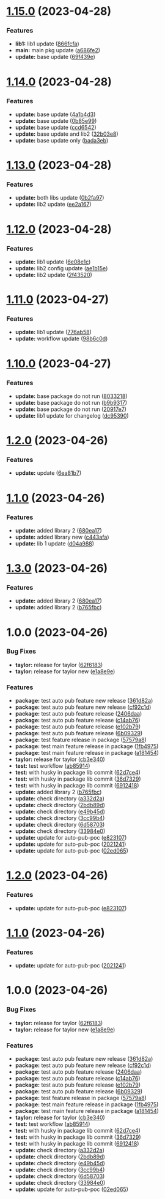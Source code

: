 # [1.15.0](https://github.com/habibadeku-cpi/mono-auto-pub-ver-poc/compare/libv1_1.14.0...libv1_1.15.0) (2023-04-28)


### Features

* **lib1:** lib1 update ([866fcfa](https://github.com/habibadeku-cpi/mono-auto-pub-ver-poc/commit/866fcfa2f2bff74e043b35e557fff02dc3feb3bf))
* **main:** main pkg update ([a686fe2](https://github.com/habibadeku-cpi/mono-auto-pub-ver-poc/commit/a686fe27b290d941645a4dff299ace9749d21fab))
* **update:** base update ([69f439e](https://github.com/habibadeku-cpi/mono-auto-pub-ver-poc/commit/69f439eba61cf634d50d1487c92091879e22148f))

# [1.14.0](https://github.com/habibadeku-cpi/mono-auto-pub-ver-poc/compare/libv1_1.13.0...libv1_1.14.0) (2023-04-28)


### Features

* **update:** base update ([4a1b4d3](https://github.com/habibadeku-cpi/mono-auto-pub-ver-poc/commit/4a1b4d3a93bd2e69eb53afe3bf1df49368598c06))
* **update:** base update ([0b85e99](https://github.com/habibadeku-cpi/mono-auto-pub-ver-poc/commit/0b85e99306fd7f4fc8fb9a40974d849bea4d3cae))
* **update:** base update ([ccd6542](https://github.com/habibadeku-cpi/mono-auto-pub-ver-poc/commit/ccd65420215898681221a5713890f9f485488611))
* **update:** base update and lib2 ([32b03e8](https://github.com/habibadeku-cpi/mono-auto-pub-ver-poc/commit/32b03e8ed92b9ad4f2729cef1e91acae40dc20e9))
* **update:** base update only ([bada3eb](https://github.com/habibadeku-cpi/mono-auto-pub-ver-poc/commit/bada3eb071bb9019a6d9b906a4f9e20f57fcb5c6))

# [1.13.0](https://github.com/habibadeku-cpi/mono-auto-pub-ver-poc/compare/libv1_1.12.0...libv1_1.13.0) (2023-04-28)


### Features

* **update:** both libs update ([0b2fa97](https://github.com/habibadeku-cpi/mono-auto-pub-ver-poc/commit/0b2fa97b557962f8b6572cbb119986a45d314af2))
* **update:** lib2 update ([ee2a167](https://github.com/habibadeku-cpi/mono-auto-pub-ver-poc/commit/ee2a16799d297594f553786c498b6a23e0771846))

# [1.12.0](https://github.com/habibadeku-cpi/mono-auto-pub-ver-poc/compare/libv1_1.11.0...libv1_1.12.0) (2023-04-28)


### Features

* **update:** lib1 update ([6e08e1c](https://github.com/habibadeku-cpi/mono-auto-pub-ver-poc/commit/6e08e1c3790a405a0ff87153bf85526e0eb2cacf))
* **update:** lib2 config update ([ae1b15e](https://github.com/habibadeku-cpi/mono-auto-pub-ver-poc/commit/ae1b15ee7161d1cb33f5ced66bc52264011f34a0))
* **update:** lib2 update ([2f43520](https://github.com/habibadeku-cpi/mono-auto-pub-ver-poc/commit/2f43520a4cffb412786ebbb1a1d9453184e31e02))

# [1.11.0](https://github.com/habibadeku-cpi/mono-auto-pub-ver-poc/compare/libv1_1.10.0...libv1_1.11.0) (2023-04-27)


### Features

* **update:** lib1 update ([776ab58](https://github.com/habibadeku-cpi/mono-auto-pub-ver-poc/commit/776ab582feb7e1815b97a742ea90d71a6780128b))
* **update:** workflow update ([98b6c0d](https://github.com/habibadeku-cpi/mono-auto-pub-ver-poc/commit/98b6c0d3d5a86b542cee00281b4e42234db599f9))

# [1.10.0](https://github.com/habibadeku-cpi/mono-auto-pub-ver-poc/compare/libv1_1.9.1...libv1_1.10.0) (2023-04-27)


### Features

* **update:** base package do not run ([8033218](https://github.com/habibadeku-cpi/mono-auto-pub-ver-poc/commit/803321889d316df6ce2cd44e0a5ce460b5229dde))
* **update:** base package do not run ([b9b9317](https://github.com/habibadeku-cpi/mono-auto-pub-ver-poc/commit/b9b9317197f7852acd0e1721cfb531450de9fcde))
* **update:** base package do not run ([20917e7](https://github.com/habibadeku-cpi/mono-auto-pub-ver-poc/commit/20917e7b3523868a4ab617da02b14c3278d4dc74))
* **update:** lib1 update for changelog ([dc95390](https://github.com/habibadeku-cpi/mono-auto-pub-ver-poc/commit/dc953900d4aa97834d08023afd4e1e7b1e67e9ee))

# [1.2.0](https://github.com/habibadeku-cpi/mono-auto-pub-ver-poc/compare/libv1_1.1.0...libv1_1.2.0) (2023-04-26)


### Features

* **update:** update ([6ea81b7](https://github.com/habibadeku-cpi/mono-auto-pub-ver-poc/commit/6ea81b7cafaf1c34f92ab622a42ccd2f7fe6c0f5))

# [1.1.0](https://github.com/habibadeku-cpi/mono-auto-pub-ver-poc/compare/libv1_1.0.0...libv1_1.1.0) (2023-04-26)


### Features

* **update:** added library 2 ([680ea17](https://github.com/habibadeku-cpi/mono-auto-pub-ver-poc/commit/680ea17fdee7c451a4f9d4902ce01bb01371bd23))
* **update:** added library new ([c443afa](https://github.com/habibadeku-cpi/mono-auto-pub-ver-poc/commit/c443afa69f72d83865b3af89a621b5105d4b367b))
* **update:** lib 1 update ([d04a988](https://github.com/habibadeku-cpi/mono-auto-pub-ver-poc/commit/d04a988919a762992ec698bc92c4511a30459379))

# [1.3.0](https://github.com/habibadeku-cpi/mono-auto-pub-ver-poc/compare/v1.2.0...v1.3.0) (2023-04-26)


### Features

* **update:** added library 2 ([680ea17](https://github.com/habibadeku-cpi/mono-auto-pub-ver-poc/commit/680ea17fdee7c451a4f9d4902ce01bb01371bd23))
* **update:** added library 2 ([b765fbc](https://github.com/habibadeku-cpi/mono-auto-pub-ver-poc/commit/b765fbcd846aad14519ed6457b25a3a01acbf2ac))

# 1.0.0 (2023-04-26)


### Bug Fixes

* **taylor:** release for taylor ([62f6183](https://github.com/habibadeku-cpi/mono-auto-pub-ver-poc/commit/62f61834a663dce2db944399d5e40bbebe14a796))
* **taylor:** release for taylor new ([e1a8e9e](https://github.com/habibadeku-cpi/mono-auto-pub-ver-poc/commit/e1a8e9e6b2c0f6cccae9c629ccb41f1d55c14328))


### Features

* **package:** test auto pub feature new release ([361d82a](https://github.com/habibadeku-cpi/mono-auto-pub-ver-poc/commit/361d82a81b63d252b2310e5b031e03450c5318fb))
* **package:** test auto pub feature new release ([cf92c1d](https://github.com/habibadeku-cpi/mono-auto-pub-ver-poc/commit/cf92c1d5e40d6c07666862d26c30a9ade1e56d48))
* **package:** test auto pub feature release ([2406daa](https://github.com/habibadeku-cpi/mono-auto-pub-ver-poc/commit/2406daa4586b7de26b88ce872d4b4dc9a56588e6))
* **package:** test auto pub feature release ([c14ab76](https://github.com/habibadeku-cpi/mono-auto-pub-ver-poc/commit/c14ab76e8e17780cfc23c1297b2fe1d426859dac))
* **package:** test auto pub feature release ([e102b79](https://github.com/habibadeku-cpi/mono-auto-pub-ver-poc/commit/e102b7952a0d932502b9f7893b5baf01b1b10e90))
* **package:** test auto pub feature release ([6b09329](https://github.com/habibadeku-cpi/mono-auto-pub-ver-poc/commit/6b09329d25834ad9d45303ff8b67083212e63ce6))
* **package:** test feature release in package ([57579a8](https://github.com/habibadeku-cpi/mono-auto-pub-ver-poc/commit/57579a85ecd5739b6c1f4d92666a8d61b4226cee))
* **package:** test main feature release in package ([1fb4975](https://github.com/habibadeku-cpi/mono-auto-pub-ver-poc/commit/1fb49757960a1b779d38e993b36690a2f78cf80f))
* **package:** test main feature release in package ([a181454](https://github.com/habibadeku-cpi/mono-auto-pub-ver-poc/commit/a18145489826274e7ad96bdf626f842529531d53))
* **taylor:** release for taylor ([cb3e340](https://github.com/habibadeku-cpi/mono-auto-pub-ver-poc/commit/cb3e3404553f337813d2f0efde62e730ef957bad))
* **test:** test workflow ([ab85914](https://github.com/habibadeku-cpi/mono-auto-pub-ver-poc/commit/ab859142d38056a8ab8e263b0f3bc846fd9cc01d))
* **test:** with husky in package lib commit ([62d7ce4](https://github.com/habibadeku-cpi/mono-auto-pub-ver-poc/commit/62d7ce433d06a518a347c3c08aa5b958dad8ba6f))
* **test:** with husky in package lib commit ([36d7329](https://github.com/habibadeku-cpi/mono-auto-pub-ver-poc/commit/36d7329d0fc3eeca58dfd85f874c1ef14e821289))
* **test:** with husky in package lib commit ([6912418](https://github.com/habibadeku-cpi/mono-auto-pub-ver-poc/commit/691241833050f0f1c6d36322ac97bfdc593142f3))
* **update:** added library 2 ([b765fbc](https://github.com/habibadeku-cpi/mono-auto-pub-ver-poc/commit/b765fbcd846aad14519ed6457b25a3a01acbf2ac))
* **update:** check directory ([a332d2a](https://github.com/habibadeku-cpi/mono-auto-pub-ver-poc/commit/a332d2a773753a20e986aa54b545f07fb79eaf84))
* **update:** check directory ([2bdb89d](https://github.com/habibadeku-cpi/mono-auto-pub-ver-poc/commit/2bdb89d9654861911f4f47007d396873d78e6560))
* **update:** check directory ([e49b45d](https://github.com/habibadeku-cpi/mono-auto-pub-ver-poc/commit/e49b45df7cc134b1fb3e5db56a25c0af6558eea4))
* **update:** check directory ([3cc99b4](https://github.com/habibadeku-cpi/mono-auto-pub-ver-poc/commit/3cc99b45ed73b3c94cf791a55ad74113f8f9951c))
* **update:** check directory ([6d58703](https://github.com/habibadeku-cpi/mono-auto-pub-ver-poc/commit/6d587034eb48258c9a22390801a68cc1f13905af))
* **update:** check directory ([33984e0](https://github.com/habibadeku-cpi/mono-auto-pub-ver-poc/commit/33984e0917c68a709ac91bde7c17c201992ff832))
* **update:** update for auto-pub-poc ([e823107](https://github.com/habibadeku-cpi/mono-auto-pub-ver-poc/commit/e8231075fc91f2eac9bafc852e295e7e99ed8972))
* **update:** update for auto-pub-poc ([2021241](https://github.com/habibadeku-cpi/mono-auto-pub-ver-poc/commit/20212413d83b1b44afa7b2a60e5c30140a6be1ed))
* **update:** update for auto-pub-poc ([02ed065](https://github.com/habibadeku-cpi/mono-auto-pub-ver-poc/commit/02ed0651e88934afa4c48b960eefaa831c69eefe))

# [1.2.0](https://github.com/habibadeku-cpi/mono-auto-pub-ver-poc/compare/v1.1.0...v1.2.0) (2023-04-26)


### Features

* **update:** update for auto-pub-poc ([e823107](https://github.com/habibadeku-cpi/mono-auto-pub-ver-poc/commit/e8231075fc91f2eac9bafc852e295e7e99ed8972))

# [1.1.0](https://github.com/habibadeku-cpi/mono-auto-pub-ver-poc/compare/v1.0.0...v1.1.0) (2023-04-26)


### Features

* **update:** update for auto-pub-poc ([2021241](https://github.com/habibadeku-cpi/mono-auto-pub-ver-poc/commit/20212413d83b1b44afa7b2a60e5c30140a6be1ed))

# 1.0.0 (2023-04-26)


### Bug Fixes

* **taylor:** release for taylor ([62f6183](https://github.com/habibadeku-cpi/mono-auto-pub-ver-poc/commit/62f61834a663dce2db944399d5e40bbebe14a796))
* **taylor:** release for taylor new ([e1a8e9e](https://github.com/habibadeku-cpi/mono-auto-pub-ver-poc/commit/e1a8e9e6b2c0f6cccae9c629ccb41f1d55c14328))


### Features

* **package:** test auto pub feature new release ([361d82a](https://github.com/habibadeku-cpi/mono-auto-pub-ver-poc/commit/361d82a81b63d252b2310e5b031e03450c5318fb))
* **package:** test auto pub feature new release ([cf92c1d](https://github.com/habibadeku-cpi/mono-auto-pub-ver-poc/commit/cf92c1d5e40d6c07666862d26c30a9ade1e56d48))
* **package:** test auto pub feature release ([2406daa](https://github.com/habibadeku-cpi/mono-auto-pub-ver-poc/commit/2406daa4586b7de26b88ce872d4b4dc9a56588e6))
* **package:** test auto pub feature release ([c14ab76](https://github.com/habibadeku-cpi/mono-auto-pub-ver-poc/commit/c14ab76e8e17780cfc23c1297b2fe1d426859dac))
* **package:** test auto pub feature release ([e102b79](https://github.com/habibadeku-cpi/mono-auto-pub-ver-poc/commit/e102b7952a0d932502b9f7893b5baf01b1b10e90))
* **package:** test auto pub feature release ([6b09329](https://github.com/habibadeku-cpi/mono-auto-pub-ver-poc/commit/6b09329d25834ad9d45303ff8b67083212e63ce6))
* **package:** test feature release in package ([57579a8](https://github.com/habibadeku-cpi/mono-auto-pub-ver-poc/commit/57579a85ecd5739b6c1f4d92666a8d61b4226cee))
* **package:** test main feature release in package ([1fb4975](https://github.com/habibadeku-cpi/mono-auto-pub-ver-poc/commit/1fb49757960a1b779d38e993b36690a2f78cf80f))
* **package:** test main feature release in package ([a181454](https://github.com/habibadeku-cpi/mono-auto-pub-ver-poc/commit/a18145489826274e7ad96bdf626f842529531d53))
* **taylor:** release for taylor ([cb3e340](https://github.com/habibadeku-cpi/mono-auto-pub-ver-poc/commit/cb3e3404553f337813d2f0efde62e730ef957bad))
* **test:** test workflow ([ab85914](https://github.com/habibadeku-cpi/mono-auto-pub-ver-poc/commit/ab859142d38056a8ab8e263b0f3bc846fd9cc01d))
* **test:** with husky in package lib commit ([62d7ce4](https://github.com/habibadeku-cpi/mono-auto-pub-ver-poc/commit/62d7ce433d06a518a347c3c08aa5b958dad8ba6f))
* **test:** with husky in package lib commit ([36d7329](https://github.com/habibadeku-cpi/mono-auto-pub-ver-poc/commit/36d7329d0fc3eeca58dfd85f874c1ef14e821289))
* **test:** with husky in package lib commit ([6912418](https://github.com/habibadeku-cpi/mono-auto-pub-ver-poc/commit/691241833050f0f1c6d36322ac97bfdc593142f3))
* **update:** check directory ([a332d2a](https://github.com/habibadeku-cpi/mono-auto-pub-ver-poc/commit/a332d2a773753a20e986aa54b545f07fb79eaf84))
* **update:** check directory ([2bdb89d](https://github.com/habibadeku-cpi/mono-auto-pub-ver-poc/commit/2bdb89d9654861911f4f47007d396873d78e6560))
* **update:** check directory ([e49b45d](https://github.com/habibadeku-cpi/mono-auto-pub-ver-poc/commit/e49b45df7cc134b1fb3e5db56a25c0af6558eea4))
* **update:** check directory ([3cc99b4](https://github.com/habibadeku-cpi/mono-auto-pub-ver-poc/commit/3cc99b45ed73b3c94cf791a55ad74113f8f9951c))
* **update:** check directory ([6d58703](https://github.com/habibadeku-cpi/mono-auto-pub-ver-poc/commit/6d587034eb48258c9a22390801a68cc1f13905af))
* **update:** check directory ([33984e0](https://github.com/habibadeku-cpi/mono-auto-pub-ver-poc/commit/33984e0917c68a709ac91bde7c17c201992ff832))
* **update:** update for auto-pub-poc ([02ed065](https://github.com/habibadeku-cpi/mono-auto-pub-ver-poc/commit/02ed0651e88934afa4c48b960eefaa831c69eefe))
